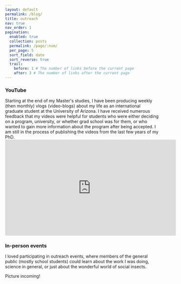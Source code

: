 ```yaml
---
layout: default
permalink: /blog/
title: outreach
nav: true
nav_order: 1
pagination:
  enabled: true
  collection: posts
  permalink: /page/:num/
  per_page: 5
  sort_field: date
  sort_reverse: true
  trail:
    before: 1 # The number of links before the current page
    after: 3 # The number of links after the current page
---
```


<h3>YouTube</h3>
Starting at the end of my Master's studies, I have been producing weekly (then monthly) vlogs (video-blogs) about my life as an international graduate student at the University of Arizona. I have received numerous feedback that my videos were helpful for students who were either deciding on a program, university, or whether grad school was for them, or who wanted to gain more information about the program after being accepted.
I am still in the process of publishing the videos from the last few years of my PhD.

<iframe width="560" height="315" src="https://www.youtube.com/embed/videoseries?si=cIDtOqHvwkRwWIrX&amp;list=PLhic1Oo3tm8CtWMa6DnNGbLIX_pNOBvQA" title="YouTube video player" frameborder="0" allow="accelerometer; autoplay; clipboard-write; encrypted-media; gyroscope; picture-in-picture; web-share" allowfullscreen></iframe>

<h3>In-person events</h3>
I loved participating in outreach events, where members of the general public (mostly school students) could learn about the work I was doing, science in general, or just about the wonderful world of social insects.

Picture incoming!
